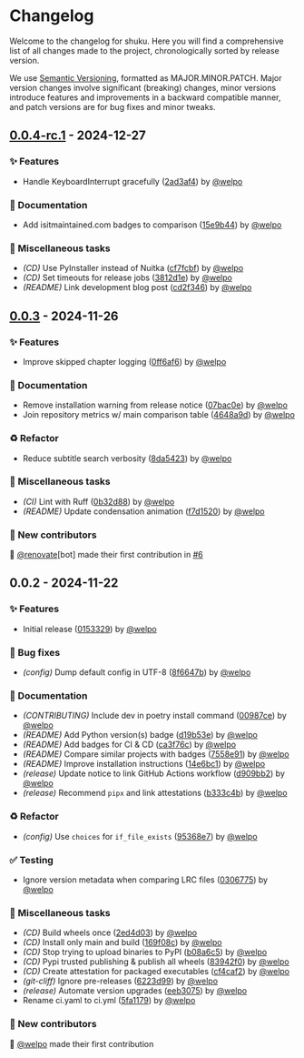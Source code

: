# Changelog

Welcome to the changelog for shuku. Here you will find a comprehensive list of all changes made to the project, chronologically sorted by release version.

We use [Semantic Versioning](https://semver.org/), formatted as MAJOR.MINOR.PATCH. Major version changes involve significant (breaking) changes, minor versions introduce features and improvements in a backward compatible manner, and patch versions are for bug fixes and minor tweaks.

## [0.0.4-rc.1](https://github.com/welpo/shuku/compare/v0.0.3..v0.0.4-rc.1) - 2024-12-27

### ✨ Features

- Handle KeyboardInterrupt gracefully ([2ad3af4](https://github.com/welpo/shuku/commit/2ad3af4a277b417d6a62cf353ed5c0db42418be6)) by [@welpo](https://github.com/welpo)

### 📝 Documentation

- Add isitmaintained.com badges to comparison ([15e9b44](https://github.com/welpo/shuku/commit/15e9b445dace318d11084a8e797eda615df4dab8)) by [@welpo](https://github.com/welpo)

### 🔧 Miscellaneous tasks

- *(CD)* Use PyInstaller instead of Nuitka ([cf7fcbf](https://github.com/welpo/shuku/commit/cf7fcbf141765148cd1b93230333c24e36d1987b)) by [@welpo](https://github.com/welpo)
- *(CD)* Set timeouts for release jobs ([3812d1e](https://github.com/welpo/shuku/commit/3812d1e066604438828c5922efa032601d4a5746)) by [@welpo](https://github.com/welpo)
- *(README)* Link development blog post ([cd2f346](https://github.com/welpo/shuku/commit/cd2f3467459f54a94265f960e7760983fddf770b)) by [@welpo](https://github.com/welpo)

## [0.0.3](https://github.com/welpo/shuku/compare/v0.0.2..v0.0.3) - 2024-11-26

### ✨ Features

- Improve skipped chapter logging ([0ff6af6](https://github.com/welpo/shuku/commit/0ff6af66b7a44243b25e77293b0f4283ed1b3130)) by [@welpo](https://github.com/welpo)

### 📝 Documentation

- Remove installation warning from release notice ([07bac0e](https://github.com/welpo/shuku/commit/07bac0e030f1fa659895ef7baad9ccf16b5423ba)) by [@welpo](https://github.com/welpo)
- Join repository metrics w/ main comparison table ([4648a9d](https://github.com/welpo/shuku/commit/4648a9daba15ad9420b14014e873a6661f130c48)) by [@welpo](https://github.com/welpo)

### ♻️ Refactor

- Reduce subtitle search verbosity ([8da5423](https://github.com/welpo/shuku/commit/8da5423967d256e3aab9f0992a5d484cf30e0a03)) by [@welpo](https://github.com/welpo)

### 🔧 Miscellaneous tasks

- *(CI)* Lint with Ruff ([0b32d88](https://github.com/welpo/shuku/commit/0b32d88673b7c7d0fceac6de955c72f6e9c99235)) by [@welpo](https://github.com/welpo)
- *(README)* Update condensation animation ([f7d1520](https://github.com/welpo/shuku/commit/f7d1520d02358991f89bc178536ad83f7c90bc79)) by [@welpo](https://github.com/welpo)

### 👥 New contributors

🫶 [@renovate](https://github.com/renovate)[bot] made their first contribution in [#6](https://github.com/welpo/shuku/pull/6)

## 0.0.2 - 2024-11-22

### ✨ Features

- Initial release ([0153329](https://github.com/welpo/shuku/commit/01533294eb6bae548112c8a16b5b025c2ae134ea)) by [@welpo](https://github.com/welpo)

### 🐛 Bug fixes

- *(config)* Dump default config in UTF-8 ([8f6647b](https://github.com/welpo/shuku/commit/8f6647bdc205dc11fb3145b8b67528b873631eb5)) by [@welpo](https://github.com/welpo)

### 📝 Documentation

- *(CONTRIBUTING)* Include dev in poetry install command ([00987ce](https://github.com/welpo/shuku/commit/00987ce9d9fe927e6de8fb38af3fba0de00c485b)) by [@welpo](https://github.com/welpo)
- *(README)* Add Python version(s) badge ([d19b53e](https://github.com/welpo/shuku/commit/d19b53e66097d9b50d84d69b493b2229ad8fcadd)) by [@welpo](https://github.com/welpo)
- *(README)* Add badges for CI & CD ([ca3f76c](https://github.com/welpo/shuku/commit/ca3f76c85d68e59b70a576b1f71b6cc7a2136aea)) by [@welpo](https://github.com/welpo)
- *(README)* Compare similar projects with badges ([7558e91](https://github.com/welpo/shuku/commit/7558e9135da4e5814f8d0a17b020b33f4218dd64)) by [@welpo](https://github.com/welpo)
- *(README)* Improve installation instructions ([14e6bc1](https://github.com/welpo/shuku/commit/14e6bc15bf8559b5c720fd52bbae29a536a00873)) by [@welpo](https://github.com/welpo)
- *(release)* Update notice to link GitHub Actions workflow ([d909bb2](https://github.com/welpo/shuku/commit/d909bb2991d22d1e590872fdfbd661c9e3483fd3)) by [@welpo](https://github.com/welpo)
- *(release)* Recommend `pipx` and link attestations ([b333c4b](https://github.com/welpo/shuku/commit/b333c4bd741e30329c91be4e66d71d04d6f8b628)) by [@welpo](https://github.com/welpo)

### ♻️ Refactor

- *(config)* Use `choices` for `if_file_exists` ([95368e7](https://github.com/welpo/shuku/commit/95368e720c1c868a85e0c16ed03eacea5ea192e1)) by [@welpo](https://github.com/welpo)

### ✅ Testing

- Ignore version metadata when comparing LRC files ([0306775](https://github.com/welpo/shuku/commit/03067752b2bd6a26a6c52087a2b796f9fd5bd452)) by [@welpo](https://github.com/welpo)

### 🔧 Miscellaneous tasks

- *(CD)* Build wheels once ([2ed4d03](https://github.com/welpo/shuku/commit/2ed4d03d269548fd0be64f1b9fab015e9bbb9d1e)) by [@welpo](https://github.com/welpo)
- *(CD)* Install only main and build ([169f08c](https://github.com/welpo/shuku/commit/169f08c0fbcac3cf27f0e82b54a9936f96d42144)) by [@welpo](https://github.com/welpo)
- *(CD)* Stop trying to upload binaries to PyPI ([b08a6c5](https://github.com/welpo/shuku/commit/b08a6c52ca22bf55209e2b9e8bd921e87c243542)) by [@welpo](https://github.com/welpo)
- *(CD)* Pypi trusted publishing & publish all wheels ([83942f0](https://github.com/welpo/shuku/commit/83942f0ae9f382920a3e012c453dd71f335148ca)) by [@welpo](https://github.com/welpo)
- *(CD)* Create attestation for packaged executables ([cf4caf2](https://github.com/welpo/shuku/commit/cf4caf22253052a3b44a862cb045516ef466a42e)) by [@welpo](https://github.com/welpo)
- *(git-cliff)* Ignore pre-releases ([6223d99](https://github.com/welpo/shuku/commit/6223d99b2d869150cfaac878cf358185febf16a5)) by [@welpo](https://github.com/welpo)
- *(release)* Automate version upgrades ([eeb3075](https://github.com/welpo/shuku/commit/eeb3075452015c43594d016560a6e0782560716c)) by [@welpo](https://github.com/welpo)
- Rename ci.yaml to ci.yml ([5fa1179](https://github.com/welpo/shuku/commit/5fa117940c55c572fd60aa6ee59d27ff0dfd7960)) by [@welpo](https://github.com/welpo)

### 👥 New contributors

🫶 [@welpo](https://github.com/welpo) made their first contribution

<!-- generated by git-cliff -->
